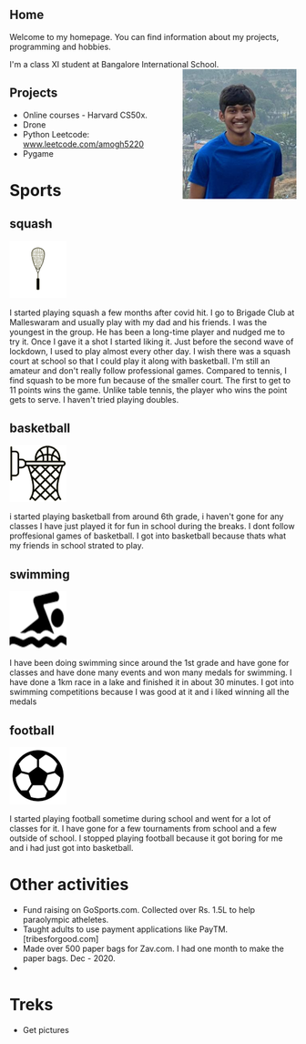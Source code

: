 
## Home

Welcome to my homepage. You can find information about my projects, programming and hobbies.


<p>
I'm a class XI student at Bangalore International School.
<img src="/images/amogh.png" align="right" width="200px"/>
</p>



## Projects

 - Online courses - Harvard CS50x.
 - Drone
 - Python Leetcode: www.leetcode.com/amogh5220
 - Pygame

# Sports

## squash

![](images/squash.png)

I started playing squash a few months after covid hit. I go to Brigade Club at Malleswaram and usually play with my dad and his friends. I was the youngest in the group. He has been a long-time player and nudged me to try it. Once I gave it a shot I started liking it. Just before the second wave of lockdown, I used to play almost every other day. I wish there was a squash court at school so that I could play it along with basketball. I'm still an amateur and don't really follow professional games. Compared to tennis, I find squash to be more fun because of the smaller court. The first to get to 11 points wins the game. Unlike table tennis, the player who wins the point gets to serve. I haven't tried playing doubles.


## basketball 
![](images/basketball.png)

i started playing basketball from around 6th grade, i haven't gone for any classes I have just played it for fun in school during the breaks. I dont follow proffesional games of basketball. I got into basketball because thats what my friends in school strated to play.
## swimming 
![](images/swimming.png)

I have been doing swimming since around the 1st grade and have gone for classes and have done many events and won many medals for swimming. I have done a 1km race in a lake and finished it in about 30 minutes. I got into swimming competitions because I was good at it and i liked winning all the medals 
## football 
![](images/football.png)

I started playing football sometime during school and went for a lot of classes for it. I have gone for a few tournaments from school and a few outside of school. I stopped playing football because it got boring for me and i had just got into basketball. 


# Other activities
 - Fund raising on GoSports.com. Collected over Rs. 1.5L to help paraolympic atheletes. 
 - Taught adults to use payment applications like PayTM. [tribesforgood.com]
 - Made over 500 paper bags for Zav.com. I had one month to make the paper bags. Dec - 2020.
 - 
 
# Treks
 - Get pictures
 


